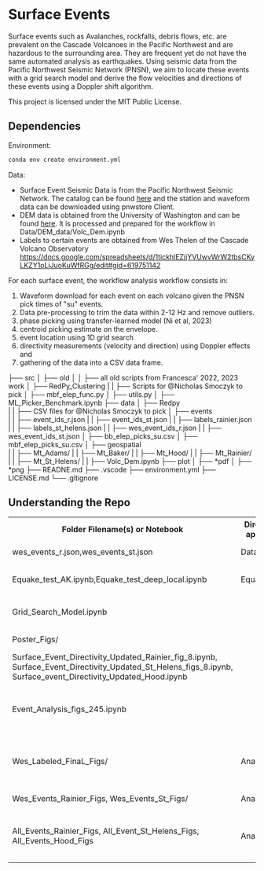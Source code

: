 # Surface Events
Surface events such as Avalanches, rockfalls, debris flows, etc. are prevalent on the Cascade Volcanoes in the Pacific Northwest and are hazardous to the surrounding area. They are frequent yet do not have the same automated analysis as earthquakes. Using seismic data from the Pacific Northwest Seismic Network (PNSN), we aim to locate these events with a grid search model and derive the flow velocities and directions of these events using a Doppler shift algorithm. 



This project is licensed under the MIT Public License.

## Dependencies
Environment: 
```sh
conda env create environment.yml
```

Data: 
- Surface Event Seismic Data is from the Pacific Northwest Seismic Network. The catalog can be found [here](https://seismica.library.mcgill.ca/article/view/368) and the station and waveform data can be downloaded using pnwstore Client. 
- DEM data is obtained from the University of Washington and can be found [here](https://gis.ess.washington.edu/data/raster/tenmeter/). It is processed and prepared for the workflow in Data/DEM_data/Volc_Dem.ipynb
- Labels to certain events are obtained from Wes Thelen of the Cascade Volcano Observatory
https://docs.google.com/spreadsheets/d/1tickhlEZjjYVUwvWrW2tbsCKyLKZY1oLjJuoKuWfRGg/edit#gid=619751142
  

For each surface event, the workflow analysis workflow consists in:
1. Waveform download for each event on each volcano given the PNSN pick times of "su" events.
2. Data pre-processing to trim the data within 2-12 Hz and remove outliers.
3. phase picking using transfer-learned model (Ni et al, 2023)
4. centroid picking estimate on the envelope.
5. event location using 1D grid search
6. directivity measurements (velocity and direction) using Doppler effects and 
7. gathering of the data into a CSV data frame.

├── src
│   ├── old
│   │   ├── all old scripts from Francesca' 2022, 2023 work
│   ├── RedPy_Clustering
|   |   ├── Scripts for @Nicholas Smoczyk to pick
│   ├── mbf_elep_func.py
│   ├── utils.py
│   ├── ML_Picker_Benchmark.ipynb
├── data
│   ├── Redpy  
|   |   ├── CSV files for @Nicholas Smoczyk to pick
│   ├── events  
|   |   ├── event_ids_r.json
|   |   ├── event_ids_st.json
|   |   ├── labels_rainier.json
|   |   ├── labels_st_helens.json
|   |   ├── wes_event_ids_r.json
|   |   ├── wes_event_ids_st.json
│   ├── bb_elep_picks_su.csv
│   ├── mbf_elep_picks_su.csv
│   ├── geospatial  
|   |   ├── Mt_Adams/
|   |   ├── Mt_Baker/
|   |   ├── Mt_Hood/
|   |   ├── Mt_Rainier/
|   |   ├── Mt_St_Helens/
|   |   ├── Volc_Dem.ipynb
├── plot
│   ├── *pdf
│   ├── *png
├── READNE.md
├── .vscode
├── environment.yml
├── LICENSE.md
└── .gitignore



<h2>Understanding the Repo</h2>
<table>
  <tr>
    <th>Folder Filename(s) or Notebook</th>
    <th>Directory (if applicable)</th>
    <th>Description</th>
  </tr>
  <tr>
    <td>wes_events_r.json,wes_events_st.json</td>
    <td>Data/</td>
    <td>Starttimes of labeled events</td>
  </tr>
  <tr>
    <td>Equake_test_AK.ipynb,Equake_test_deep_local.ipynb</td>
    <td>Equake_Tests/</td>
    <td>Analysis run on earthquake to ensure that it fails</td>
  </tr>
  <tr>
    <td>Grid_Search_Model.ipynb</td>
    <td> </td>
    <td>Simplest model of a grid search such as the one used in this workflow</td>
  </tr>
  <tr>  
    <td>Poster_Figs/</td>
    <td> </td>
    <td>Figures made for AGU 2022 poster</td>
  </tr>
  <tr>
    <td>Surface_Event_Directivity_Updated_Rainier_fig_8.ipynb, 
    Surface_Event_Directivity_Updated_St_Helens_figs_8.ipynb, 
    Surface_event_Directivity_Updated_Hood.ipynb</td>
    <td> </td>
    <td> creates Wes_Labeled_FinaL_Figs </td>
  </tr>
  <tr>
    <td> Event_Analysis_figs_245.ipynb</td>
    <td> </td>
    <td> Creates time series of events, velocity distribution, 
      and location distribution at each volcano </td>
  </tr>
  <tr>  
    <td>Wes_Labeled_FinaL_Figs/</td>
    <td>Analysis_Data</td>
    <td>Figures like fig 8 for all labeled events consisting of waveforms, label, and directivity</td>
  </tr>
  <tr>  
    <td>Wes_Events_Rainier_Figs, Wes_Events_St_Figs/</td>
    <td>Analysis_Data</td>
    <td>Analysis Figures of the labeled events</td>
  </tr>
  <tr>  
    <td>All_Events_Rainier_Figs, All_Event_St_Helens_Figs, All_Events_Hood_Figs</td>
    <td>Analysis_Data</td>
    <td>Cosine curve fit the frequency versus azimuth plot for all events at the respective volcano</td>
  </tr>
  
  
  
  


